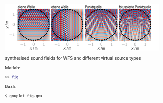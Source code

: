 ![Fig](fig.png)

synthesised sound fields for WFS and different virtual source types

Matlab:
```Matlab
>> fig
```

Bash:
```Bash
$ gnuplot fig.gnu
```
